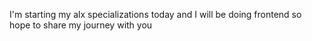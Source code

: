 I'm starting my alx specializations today and I will be doing frontend so hope to share my journey with you